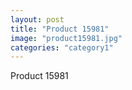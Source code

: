 ```yaml
---
layout: post
title: "Product 15981"
image: "product15981.jpg"
categories: "category1"
---
```

Product 15981
